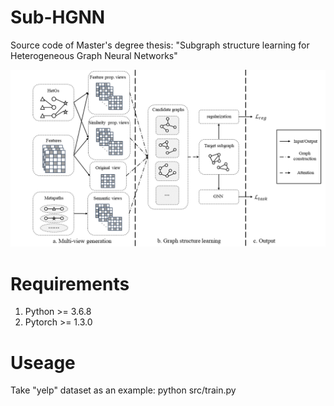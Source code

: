 # Sub-HGNN
Source code of Master's degree thesis: "Subgraph structure learning for Heterogeneous Graph Neural Networks"




 
   
     
![image](model.png)
# Requirements
1. Python >= 3.6.8
2. Pytorch >= 1.3.0
# Useage
Take "yelp" dataset as an example: python src/train.py
